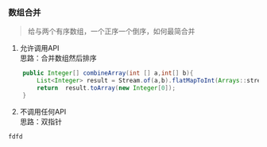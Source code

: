 ### 数组合并
>给与两个有序数组，一个正序一个倒序，如何最简合并

1. 允许调用API  
    思路：合并数组然后排序
```java
    public Integer[] combineArray(int [] a,int[] b){
        List<Integer> result = Stream.of(a,b).flatMapToInt(Arrays::stream).boxed().sorted().collect(Collectors.toList());
        return  result.toArray(new Integer[0]);
    }
```

2. 不调用任何API  
    思路：双指针

````java
fdfd
````

